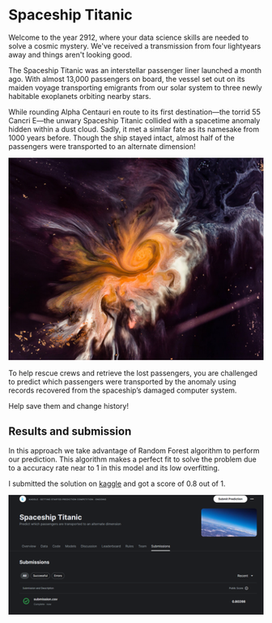 # Spaceship Titanic

Welcome to the year 2912, where your data science skills are needed to solve a cosmic mystery. We've received a transmission from four lightyears away and things aren't looking good.

The Spaceship Titanic was an interstellar passenger liner launched a month ago. With almost 13,000 passengers on board, the vessel set out on its maiden voyage transporting emigrants from our solar system to three newly habitable exoplanets orbiting nearby stars.

While rounding Alpha Centauri en route to its first destination—the torrid 55 Cancri E—the unwary Spaceship Titanic collided with a spacetime anomaly hidden within a dust cloud. Sadly, it met a similar fate as its namesake from 1000 years before. Though the ship stayed intact, almost half of the passengers were transported to an alternate dimension!

![nebula](./images/nebula.png)

To help rescue crews and retrieve the lost passengers, you are challenged to predict which passengers were transported by the anomaly using records recovered from the spaceship’s damaged computer system.

Help save them and change history!

## Results and submission

In this approach we take advantage of Random Forest algorithm to perform our prediction. This algorithm makes a perfect fit to solve the problem due to a accuracy rate near to 1 in this model and its low overfitting.

I submitted the solution on [kaggle](https://www.kaggle.com/competitions/spaceship-titanic/submissions) and got a score of 0.8 out of 1.

![](./images/submission.png)
